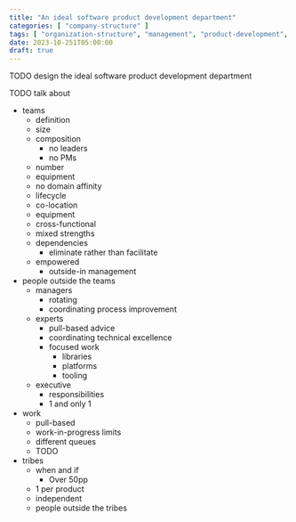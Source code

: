 ```yaml
---
title: "An ideal software product development department"
categories: [ "company-structure" ]
tags: [ "organization-structure", "management", "product-development", "startups", "teams" ]
date: 2023-10-251T05:00:00
draft: true
---
```


TODO design the ideal software product development department

TODO talk about

- teams
    - definition
    - size
    - composition
      - no leaders
      - no PMs
    - number
    - equipment
    - no domain affinity
    - lifecycle
    - co-location
    - equipment
    - cross-functional
    - mixed strengths
    - dependencies
      - eliminate rather than facilitate
    - empowered
      - outside-in management
- people outside the teams
  - managers
    - rotating
    - coordinating process improvement
  - experts
    - pull-based advice
    - coordinating technical excellence
    - focused work
      - libraries
      - platforms
      - tooling
  - executive
    - responsibilities
    - 1 and only 1
- work
  - pull-based
  - work-in-progress limits
  - different queues
  - TODO
- tribes
  - when and if
    - Over 50pp
  - 1 per product
  - independent
  - people outside the tribes